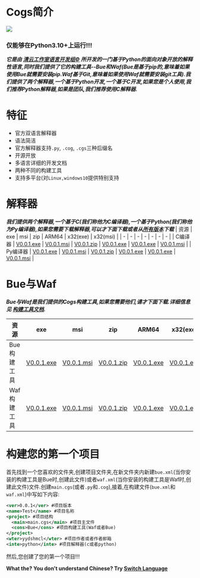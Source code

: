 # Cogs简介
<img src="https://camo.githubusercontent.com/c79826d5c66969e9301ca01d6147c4d0dab063e55dacb94624589cfeb8cedeb5/68747470733a2f2f696d672e736869656c64732e696f2f62616467652f507974686f6e2d332e31302532422d677265656e">

### 仅能够在Python3.10+上运行!!!

***它是由 [清云工作室语言开发组©](#) 所开发的一门基于Python的面向对象开放的解释性语言,同时我们提供了它的构建工具--Bue和Waf(Bue是基于pip的,意味着如果使用Bue就需要安装pip.Waf基于Git,意味着如果使用Waf就需要安装git工具).我们提供了两个解释器,一个基于Python开发,一个基于C开发,如果您是个人使用,我们推荐Python解释器,如果是团队,我们推荐使用C解释器.***

# 特征
* 官方双语言解释器
* 语法简洁
* 官方解释器支持`.py`, `.cog`, `.cgs`三种后缀名
* 开源开放
* 多语言详细的开发文档
* 两种不同的构建工具
* 支持多平台(对`Linux,windows10`提供特别支持

# 解释器
***我们提供两个解释器,一个基于C(我们称他为C编译器),一个基于Python(我们称他为Py编译器),如果您需要下载解释器,可以才下面下载或者从[所有版本](#)下载***
| 资源 | exe | msi | zip | ARM64 | x32(exe) | x32(msi) |
| - | - | - | - | - | - | - |
| C编译器 | [V0.0.1.exe](#) | [V0.0.1.msi](#) | [V0.0.1.zip](#) | [V0.0.1.exe](#) | [V0.0.1.exe](#) | [V0.0.1.msi](#) |
| Py编译器 | [V0.0.1.exe](#) | [V0.0.1.msi](#) | [V0.0.1.zip](#) | [V0.0.1.exe](#) | [V0.0.1.exe](#) | [V0.0.1.msi](#) |

# Bue与Waf
***Bue与Waf是我们提供的Cogs构建工具,如果您需要他们,请才下面下载.详细信息见 [构建工具文档](#).***

| 资源 | exe | msi | zip | ARM64 | x32(exe) | x32(msi) |
| - | - | - | - | - | - | - |
| Bue构建工具 | [V0.0.1.exe](#) | [V0.0.1.msi](#) | [V0.0.1.zip](#) | [V0.0.1.exe](#) | [V0.0.1.exe](#) | [V0.0.1.msi](#) |
| Waf构建工具 | [V0.0.1.exe](#) | [V0.0.1.msi](#) | [V0.0.1.zip](#) | [V0.0.1.exe](#) | [V0.0.1.exe](#) | [V0.0.1.msi](#) |

# 构建您的第一个项目
首先找到一个您喜欢的文件夹,创建项目文件夹,在新文件夹内新建`bue.xml`(当你安装的构建工具是Bue时,创建此文件)或者`waf.xml`(当你安装的构建工具是Waf时,创建此文件)文件.创建`main.cgs`(或者`.py`和`.cog`),接着,在构建文件(`bue.xml`和`waf.xml`)中写如下内容:
```xml
<ver>0.0.1</ver> #项目版本
<name>Test</name> #项目名称
<project> #项目结构
  <main>main.cgs</main> #项目主文件
  <cons>Bue</cons> #项目构建工具(Waf或者Bue)
</project>
<wter>yydshmcl</wter> #项目作者或者作者邮箱
<inte>python</inte> #项目解释器(c或者python)
```
然后,您创建了您的第一个项目!!!

**What the? You don't understand Chinese? Try [Switch Language](#)**

